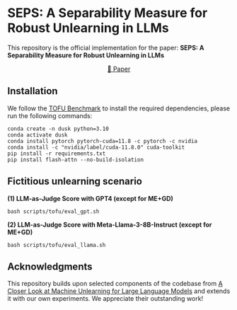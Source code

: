 # SEPS: A Separability Measure for Robust Unlearning in LLMs
This repository is the official implementation for the paper: **SEPS: A Separability Measure for Robust Unlearning in LLMs**


<p align="center">
  <a href="https://arxiv.org/abs/2505.14832"> 📜 Paper</a>
</p>



## Installation

We follow the [TOFU Benchmark](https://github.com/locuslab/tofu/?tab=readme-ov-file#installation) to install the required dependencies, please run the following commands:

```shell
conda create -n dusk python=3.10
conda activate dusk
conda install pytorch pytorch-cuda=11.8 -c pytorch -c nvidia
conda install -c "nvidia/label/cuda-11.8.0" cuda-toolkit
pip install -r requirements.txt
pip install flash-attn --no-build-isolation
```

## Fictitious unlearning scenario

**(1) LLM-as-Judge Score with GPT4 (except for ME+GD)**

```shell
bash scripts/tofu/eval_gpt.sh
```

**(2) LLM-as-Judge Score with Meta-Llama-3-8B-Instruct (except for ME+GD)**

```shell
bash scripts/tofu/eval_llama.sh
```

## Acknowledgments

This repository builds upon selected components of the codebase from [A Closer Look at Machine Unlearning for Large Language Models](https://github.com/sail-sg/closer-look-LLM-unlearning) and extends it with our own experiments. We appreciate their outstanding work!
